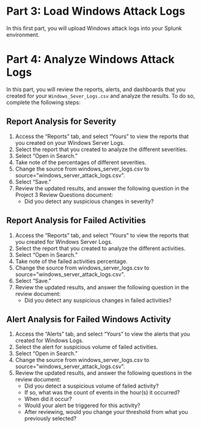 <!DOCTYPE html>
<html lang="en">
<head>
    <meta charset="UTF-8">
    <meta name="viewport" content="width=device-width, initial-scale=1.0">
   
</head>
<body>
    <h1>Part 3: Load Windows Attack Logs</h1>

  <p>In this first part, you will upload Windows attack logs into your Splunk environment.</p>

  <h1>Part 4: Analyze Windows Attack Logs</h1>

  <p>In this part, you will review the reports, alerts, and dashboards that you created for your <code>Windows_Sever_Logs.csv</code> and analyze the results. To do so, complete the following steps:</p>
    <h2>Report Analysis for Severity</h2>
    <ol>
        <li>Access the “Reports” tab, and select “Yours” to view the reports that you created on your Windows Server Logs.</li>
        <li>Select the report that you created to analyze the different severities.</li>
        <li>Select “Open in Search.”</li>
        <li>Take note of the percentages of different severities.</li>
        <li>Change the source from windows_server_logs.csv to source="windows_server_attack_logs.csv".</li>
        <li>Select “Save.”</li>
        <li>Review the updated results, and answer the following question in the Project 3 Review Questions document:
            <ul>
                <li>Did you detect any suspicious changes in severity?</li>
            </ul>
        </li>
    </ol>

  <h2>Report Analysis for Failed Activities</h2>
    <ol>
        <li>Access the “Reports” tab, and select “Yours” to view the reports that you created for Windows Server Logs.</li>
        <li>Select the report that you created to analyze the different activities.</li>
        <li>Select “Open in Search.”</li>
        <li>Take note of the failed activities percentage.</li>
        <li>Change the source from windows_server_logs.csv to source="windows_server_attack_logs.csv".</li>
        <li>Select “Save.”</li>
        <li>Review the updated results, and answer the following question in the review document:
            <ul>
                <li>Did you detect any suspicious changes in failed activities?</li>
            </ul>
        </li>
    </ol>

   <h2>Alert Analysis for Failed Windows Activity</h2>
    <ol>
        <li>Access the “Alerts” tab, and select “Yours” to view the alerts that you created for Windows Logs.</li>
        <li>Select the alert for suspicious volume of failed activities.</li>
        <li>Select “Open in Search.”</li>
        <li>Change the source from windows_server_logs.csv to source="windows_server_attack_logs.csv".</li>
        <li>Review the updated results, and answer the following questions in the review document:
            <ul>
                <li>Did you detect a suspicious volume of failed activity?</li>
                <li>If so, what was the count of events in the hour(s) it occurred?</li>
                <li>When did it occur?</li>
                <li>Would your alert be triggered for this activity?</li>
                <li>After reviewing, would you change your threshold from what you previously selected?</li>
            </ul>
        </li>
   

